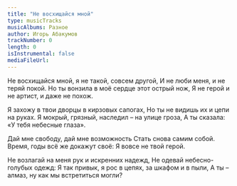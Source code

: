 ```yaml
---
title: "Не восхищайся мной"
type: musicTracks
musicAlbums: Разное
author: Игорь Абакумов
trackNumber: 0
length: 0
isInstrumental: false
mediaFileUrl: 
---
```


Не восхищайся мной, я не такой, совсем другой,
И не люби меня, и не теряй покой.
Но ты вонзила в моё сердце этот острый нож,
Я не герой и не артист, и даже не похож.

Я захожу в твои дворцы в кирзовых сапогах,
Но ты не видишь их и цепи на руках.
Я мокрый, грязный, наследил – на улице гроза,
А ты сказала: «У тебя небесные глаза».

Дай мне свободу, дай мне возможность
Стать снова самим собой.
Время, годы всё же докажут своё:
Я вовсе не твой герой.

Не возлагай на меня рук и искренних надежд,
Не одевай небесно-голубых одежд:
Я так привык, я рос в цепях, за шкафом и в пыли,
А ты – алмаз, ну как мы встретиться могли?

